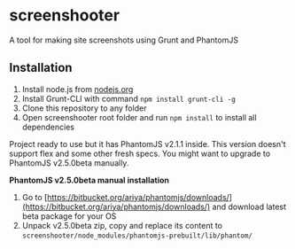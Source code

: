 # screenshooter

A tool for making site screenshots using Grunt and PhantomJS

## Installation

1. Install node.js from [nodejs.org](https://nodejs.org/)
2. Install Grunt-CLI with command `npm install grunt-cli -g`
3. Clone this repository to any folder
4. Open screenshooter root folder and run `npm install` to install all dependencies

Project ready to use but it has PhantomJS v2.1.1 inside. This version doesn't support flex and some other fresh specs. You might want to upgrade to PhantomJS v2.5.0beta manually.

**PhantomJS v2.5.0beta manual installation**

1. Go to [https://bitbucket.org/ariya/phantomjs/downloads/](https://bitbucket.org/ariya/phantomjs/downloads/) and download latest beta package for your OS
2. Unpack v2.5.0beta zip, copy and replace its content to `screenshooter/node_modules/phantomjs-prebuilt/lib/phantom/`
